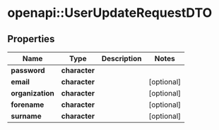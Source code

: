 # openapi::UserUpdateRequestDTO

## Properties
Name | Type | Description | Notes
------------ | ------------- | ------------- | -------------
**password** | **character** |  | 
**email** | **character** |  | [optional] 
**organization** | **character** |  | [optional] 
**forename** | **character** |  | [optional] 
**surname** | **character** |  | [optional] 


